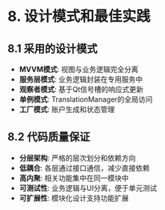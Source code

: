 # **8. 设计模式和最佳实践**

## **8.1 采用的设计模式**
- **MVVM模式**: 视图与业务逻辑完全分离
- **服务层模式**: 业务逻辑封装在专用服务中
- **观察者模式**: 基于Qt信号槽的响应式更新
- **单例模式**: TranslationManager的全局访问
- **工厂模式**: 账户生成和状态管理

## **8.2 代码质量保证**
- **分层架构**: 严格的层次划分和依赖方向
- **低耦合**: 各层通过接口通信，减少直接依赖
- **高内聚**: 相关功能集中在同一模块中
- **可测试性**: 业务逻辑与UI分离，便于单元测试
- **可扩展性**: 模块化设计支持功能扩展
